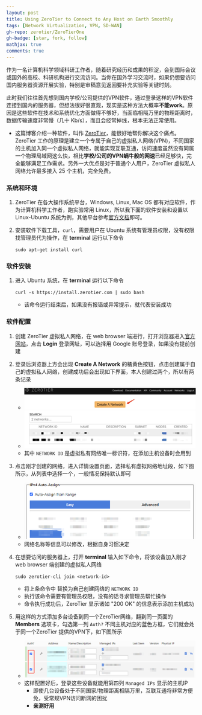 ```yaml
---
layout: post
title: Using ZeroTier to Connect to Any Host on Earth Smoothly
tags: [Network Virtualization, VPN, SD-WAN]
gh-repo: zerotier/ZeroTierOne
gh-badge: [star, fork, follow]
mathjax: true
comments: true
---
```


作为一名计算机科学领域科研工作者，随着研究经历和成果的积淀，会到国际会议或国外的高校、科研机构进行交流访问。当你在国外学习交流时，如果仍想要访问国内服务器资源开展实验，特别是审稿意见返回要补充实验等关键时刻。

此时我们往往首先想到国内学校/公司提供的VPN软件，通过登录这样的VPN软件连接到国内的服务器，但想法很好很直观，现实是这种方法大概率**不能work**。原因是这些软件在技术和系统优化方面做得不够好，当面临相隔万里的物理距离时，数据传输速度非常慢（几十 Kb/s），而且会经常掉线，根本无法正常使用。

* 这篇博客介绍一种软件，叫作 [ZeroTier](https://www.zerotier.com/)，能很好地帮你解决这个痛点。ZeroTier 工作的原理是建立一个专属于自己的虚拟私人网络(VPN)，不同国家的主机加入同一个虚拟私人网络，就能实现互联互通，访问速度虽然没有同属一个物理局域网这么快，相比**学校/公司的VPN蜗牛般的网速**已经足够快，完全能够满足工作需求。另外一大优点是对于普通个人用户，ZeroTier 虚拟私人网络允许最多接入 25 个主机，完全免费。

### 系统和环境
1. ZeroTier 在各大操作系统平台，Windows, Linux, Mac OS 都有对应软件，作为计算机科学工作者，跑实验常用 Linux，所以我下面的软件安装和设置以 Linux-Ubuntu 系统为例，其他平台参考[官方文档](https://www.zerotier.com/download/)即可。

2. 安装软件下载工具，`curl`，需要用户在 Ubuntu 系统有管理员权限，没有权限找管理员代为操作，在 **terminal** 运行以下命令
    ```
    sudo apt-get install curl
    ```

### 软件安装
1. 进入 Ubuntu 系统，在 **terminal** 运行以下命令
    ```shell
    curl -s https://install.zerotier.com | sudo bash
    ```
    - 该命令运行结束后，如果没有报错或异常提示，就代表安装成功

### 软件配置
1. 创建 ZeroTier 虚拟私人网络，在 web browser 端进行，打开浏览器进入[官方网站](https://www.zerotier.com/)，点击 **Login** 登录网址，可以选择用 Google 账号登录，如果没有提前创建

2. 登录后浏览器上方会出现 **Create A Network** 的橘黄色按钮，点击创建属于自己的虚拟私人网络，创建成功后会出现如下界面，本人创建过两个，所以有两条记录
    - ![ZeroTierVPN](../img/post/zerotier_fig1.jpg)
    - ![ZeroTierVPNList](../img/post/zerotier_fig2.jpg)
    - 其中 `NETWORK ID` 是虚拟私有网络唯一标识符，在添加主机设备时会用到

3. 点击刚才创建的网络，进入详情设置页面，选择私有虚拟网络地址段，如下图所示，从列表中选择一个，一般情况保持默认即可
    - ![ZeroTierVPNIPRange](../img/post/zerotier_fig3.png)
    - 网络名称等信息可以修改，根据自身习惯决定

4. 在想要访问的服务器上，打开 **terminal** 输入如下命令，将该设备加入刚才 web browser 端创建的虚拟私人网络
    ```
    sudo zerotier-cli join <network-id>
    ```
    - 将上条命令中 <network-id> 替换为自己创建网络的 `NETWORK ID`
    - 执行该命令需要有管理员权限，没有的话寻求管理员帮忙操作
    - 命令执行成功后，ZeroTier 显示诸如 "200 OK" 的信息表示添加主机成功

5. 用这样的方式添加多台设备到同一个ZeroTier网络，翻到同一页面的 **Members** 选项卡，勾选第一列 `Auth?` 不同主机对应的蓝色方框，它们就会处于同一个ZeroTier 提供的VPN下，如下图所示
    - ![ZeroTierVPNIPRange](../img/post/zerotier_fig4.png)
    - 这样配置好后，登录这些设备就能用第四列 `Managed IPs` 显示的主机IP
        - 即使几台设备处于不同国家/物理距离相隔万里，互联互通将非常方便免，受常规VPN访问断网的困扰
        - **亲测好用**